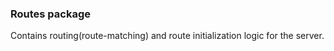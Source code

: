 ### Routes package ###
Contains routing(route-matching) and route initialization logic for the server. <br>

